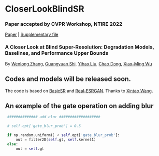 # CloserLookBlindSR
### Paper accepted by CVPR Workshop, NTIRE 2022
[Paper](https://arxiv.org/pdf/2205.04910.pdf) | [Supplementary file](https://openaccess.thecvf.com/content/CVPR2022W/NTIRE/supplemental/Zhang_A_Closer_Look_CVPRW_2022_supplemental.pdf)

### A Closer Look at Blind Super-Resolution: Degradation Models, Baselines, and Performance Upper Bounds


 By [Wenlong Zhang](https://wenlongzhang0517.github.io/), [Guangyuan Shi](https://scholar.google.com/citations?user=fL_osukAAAAJ&hl=en), [Yihao Liu](http://xpixel.group/2010/03/29/yihaoliu.html), [Chao Dong](https://scholar.google.com.hk/citations?user=OSDCB0UAAAAJ&hl=en), [Xiao-Ming Wu](http://www4.comp.polyu.edu.hk/~csxmwu/)
 
## Codes and models will be released soon.
The code is based on [BasicSR](https://github.com/XPixelGroup/BasicSR) and [Real-ESRGAN](https://github.com/xinntao/Real-ESRGAN). Thanks to [Xintao Wang](https://xinntao.github.io/).
## An example of the gate operation on adding blur

```python
 ############## add blur ################### 
 
 # self.opt['gate_blur_prob'] = 0.5
 
 if np.random.uniform() < self.opt['gate_blur_prob']:
     out = filter2D(self.gt, self.kernel1)
 else:
     out = self.gt
```


